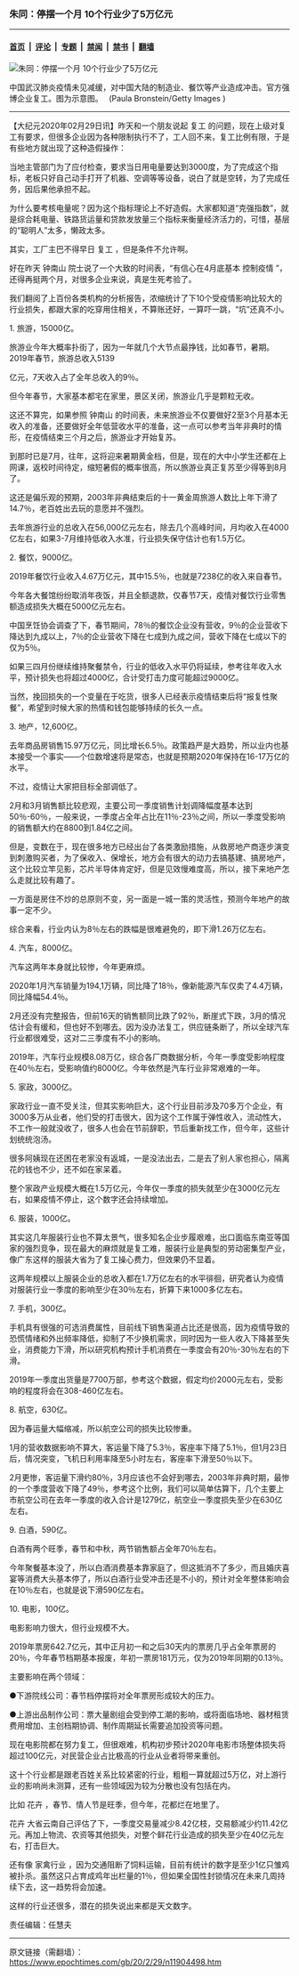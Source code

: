 ### 朱同：停摆一个月 10个行业少了5万亿元

---

#### [首页](../../../..?n11904498) &nbsp;|&nbsp; [评论](../../../../../epoch-comment?n11904498) &nbsp;|&nbsp; [专题](../../../../../epoch-special?n11904498) &nbsp;|&nbsp; [禁闻](../../../../../epoch-news?n11904498) &nbsp;|&nbsp; [禁书](../../../../../books?n11904498) &nbsp;|&nbsp; [翻墙](https://github.com/gfw-breaker/nogfw/blob/master/README.md?n11904498)


<div><img alt="朱同：停摆一个月 10个行业少了5万亿元" class="attachment-djy_600_400 size-djy_600_400 wp-post-image" src="https://i.epochtimes.com/assets/uploads/2020/02/05b338fcab599efc4112dccc248c2ad9-600x400.jpg"/>
<div class="caption">
 <p>
  中国武汉肺炎疫情未见减缓，对中国大陆的制造业、餐饮等产业造成冲击。官方强博企业复工。图为示意图。　 (Paula Bronstein/Getty Images )
 </p>
</div></div><hr/><div class="post_content" id="artbody" itemprop="articleBody">
 <!-- article content begin -->
 <p>
  【大纪元2020年02月29日讯】昨天和一个朋友说起
  <ok href="https://www.epochtimes.com/gb/tag/%E5%A4%8D%E5%B7%A5.html">
   复工
  </ok>
  的问题，现在上级对复工有要求，但很多企业因为各种限制执行不了，工人回不来，复工比例有限，于是有些地方就出现了这种造假操作：
 </p>
 <p>
  当地主管部门为了应付检查，要求当日用电量要达到3000度，为了完成这个指标，老板只好自己动手打开了机器、空调等等设备，说白了就是空转，为了完成任务，因后果他承担不起。
 </p>
 <p>
  为什么要考核电量呢？因为这个指标理论上不好造假。大家都知道“克强指数”，就是综合耗电量、铁路货运量和贷款发放量三个指标来衡量经济活力的，可惜，基层的“聪明人”太多，懒政太多。
 </p>
 <p>
  其实，工厂主巴不得早日
  <ok href="https://www.epochtimes.com/gb/tag/%E5%A4%8D%E5%B7%A5.html">
   复工
  </ok>
  ，但是条件不允许啊。
 </p>
 <p>
  好在昨天
  <ok href="https://www.epochtimes.com/gb/tag/%E9%92%9F%E5%8D%97%E5%B1%B1.html">
   钟南山
  </ok>
  院士说了一个大致的时间表，“有信心在4月底基本
  <ok href="https://www.epochtimes.com/gb/tag/%E6%8E%A7%E5%88%B6%E7%96%AB%E6%83%85.html">
   控制疫情
  </ok>
  ”，还得再挺两个月，对很多企业来说，真是生死考验了。
 </p>
 <p>
  我们翻阅了上百份各类机构的分析报告，浓缩统计了下10个受疫情影响比较大的行业损失，都跟大家的吃穿用住相关，不算账还好，一算吓一跳，“坑”还真不小。
 </p>
 <p>
  1. 旅游，15000亿。
 </p>
 <p>
  旅游业今年大概率扑街了，因为一年就几个大节点最挣钱，比如春节，暑期。2019年春节，旅游总收入5139
 </p>
 <p>
  亿元，7天收入占了全年总收入的9％。
 </p>
 <p>
  但今年春节，大家基本都宅在家里，景区关闭，旅游业几乎是颗粒无收。
 </p>
 <p>
  这还不算完，如果参照
  <ok href="https://www.epochtimes.com/gb/tag/%E9%92%9F%E5%8D%97%E5%B1%B1.html">
   钟南山
  </ok>
  的时间表，未来旅游业不仅要做好2至3个月基本无收入的准备，还要做好全年低营收水平的准备，这一点可以参考当年非典时的情形，在疫情结束三个月之后，旅游业才开始复苏。
 </p>
 <p>
  到那时已是7月，往年，这将迎来暑期黄金档，但是，现在的大中小学生还都在上网课，返校时间待定，缩短暑假的概率很高，所以旅游业真正复苏至少得等到8月了。
 </p>
 <p>
  这还是偏乐观的预期，2003年非典结束后的十一黄金周旅游人数比上年下滑了14.7％，老百姓出去玩的意愿并不强烈。
 </p>
 <p>
  去年旅游行业的总收入在56,000亿元左右，除去几个高峰时间，月均收入在4000亿左右，如果3-7月维持低收入水准，行业损失保守估计也有1.5万亿。
 </p>
 <p>
  2. 餐饮，9000亿。
 </p>
 <p>
  2019年餐饮行业收入4.67万亿元，其中15.5％，也就是7238亿的收入来自春节。
 </p>
 <p>
  今年各大餐馆纷纷取消年夜饭，并且全额退款，仅春节7天，疫情对餐饮行业零售额造成损失大概在5000亿元左右。
 </p>
 <p>
  中国烹饪协会调查了下，春节期间，78％的餐饮企业没有营收，9％的企业营收下降达到九成以上，7％的企业营收下降在七成到九成之间，营收下降在七成以下的仅为5％。
 </p>
 <p>
  如果三四月份继续维持聚餐禁令，行业的低收入水平仍将延续，参考往年收入水平，预计损失也将超过4000亿，合计受打击力度可能超过9000亿。
 </p>
 <p>
  当然，挽回损失的一个变量在于吃货，很多人已经表示疫情结束后将“报复性聚餐”，希望到时候大家的热情和钱包能够持续的长久一点。
 </p>
 <p>
  3. 地产，12,600亿。
 </p>
 <p>
  去年商品房销售15.97万亿元，同比增长6.5％。政策趋严是大趋势，所以业内也基本接受一个事实——个位数增速将是常态，也就是预期2020年保持在16-17万亿的水平。
 </p>
 <p>
  不过，疫情让大家把目标全部调低了。
 </p>
 <p>
  2月和3月销售额比较悲观，主要公司一季度销售计划调降幅度基本达到50％-60％，一般来说，一季度占全年占比在11％-23％之间，所以一季度受影响的销售额大约在8800到1.84亿之间。
 </p>
 <p>
  但是，变数在于，现在很多地方已经出台了各类激励措施，从救房地产商逐步演变到刺激购买者，为了保收入、保增长，地方会有很大的动力去搞基建、搞房地产，这个比较立竿见影，芯片半导体肯定好，但是见效慢难度高，所以，接下来地产怎么走就比较有趣了。
 </p>
 <p>
  一方面是房住不炒的总原则不变，另一面是一城一策的灵活性，预测今年地产的故事一定不少。
 </p>
 <p>
  综合来看，行业内认为8％左右的跌幅是很难避免的，即下滑1.26万亿左右。
 </p>
 <p>
  4. 汽车，8000亿。
 </p>
 <p>
  汽车这两年本身就比较惨，今年更麻烦。
 </p>
 <p>
  2020年1月汽车销量为194,1万辆，同比降了18％，像新能源汽车仅卖了4.4万辆，同比降幅54.4％。
 </p>
 <p>
  2月还没有完整报告，但前16天的销售额同比跌了92％，断崖式下跌，3月的情况估计会有缓和，但也好不到哪去。因为没办法复工，供应链条断了，所以全球汽车行业都很难受，这对二三季度有不小的影响。
 </p>
 <p>
  2019年，汽车行业规模8.08万亿，综合各厂商数据分析，今年一季度受影响程度在40％左右，受影响值约8000亿。今年依然是汽车行业非常艰难的一年。
 </p>
 <p>
  5. 家政，3000亿。
 </p>
 <p>
  家政行业一直不受关注，但其实影响巨大，这个行业目前涉及70多万个企业，有3000多万从业者，他们受的打击很大，因为这个工作属于弹性收入，流动性大，不工作一般就没收了，很多人也会在节前辞职，节后重新找工作，但今年，这些计划统统泡汤。
 </p>
 <p>
  很多阿姨现在还困在老家没有返城，一是没法出去，二是去了别人家也担心，隔离花的钱也不少，还不如在家呆着。
 </p>
 <p>
  整个家政产业规模大概在1.5万亿元，今年仅一季度的损失就至少在3000亿元左右，如果疫情不停止，这个数字还会持续增加。
 </p>
 <p>
  6. 服装，1000亿。
 </p>
 <p>
  其实这几年服装行业也不算太景气，很多知名企业步履艰难，出口面临东南亚等国家的强烈竞争，现在最大的麻烦就是复工难，服装行业是典型的劳动密集型产业，像广东这样的服装大省为了复工操心费力，但效果仍不显着。
 </p>
 <p>
  这两年规模以上服装企业的总收入都在1.7万亿左右的水平徘徊，研究者认为疫情对服装行业一季度的影响至少在30％左右，折算下来1000多亿左右。
 </p>
 <p>
  7. 手机，300亿。
 </p>
 <p>
  手机具有很强的可选消费属性，目前线下销售渠道占比还是很高，因为疫情导致的恐慌情绪和外出频率降低，抑制了不少换机需求，同时因为一些人收入下降甚至失业，消费能力下滑，所以研究机构预计手机消费在一季度会有20％-30％左右的下滑。
 </p>
 <p>
  2019年一季度出货量是7700万部，参考这个数据，假定均价2000元左右，受影响的程度将会在308-460亿左右。
 </p>
 <p>
  8. 航空，630亿。
 </p>
 <p>
  因为春运量大幅缩减，所以航空公司的损失比较惨重。
 </p>
 <p>
  1月的营收数据影响不算大，客运量下降了5.3％，客座率下降了5.1％，但1月23日后，情况突变，飞机日利用率降至5小时左右，客座率下滑至50％以下。
 </p>
 <p>
  2月更惨，客运量下滑约80％，3月应该也不会好到哪去，2003年非典时期，最惨的一个季度营收下降了49％，参考这个比例，我们可以简单估算下，几个主要上市航空公司在去年一季度的收入合计是1279亿，航空业一季度损失至少在630亿左右。
 </p>
 <p>
  9. 白酒，590亿。
 </p>
 <p>
  白酒有两个旺季，春节和中秋，两节销售额占全年70％左右。
 </p>
 <p>
  今年聚餐基本没了，所以白酒消费基本靠家庭了，但这抵消不了多少，而且婚庆喜宴等消费大头基本停了，所以白酒行业受冲击还是不小的，预计对全年整体影响会在10％左右，也就是说下滑590亿左右。
 </p>
 <p>
  10. 电影，100亿。
 </p>
 <p>
  电影影响力很大，但行业规模不大。
 </p>
 <p>
  2019年票房642.7亿元，其中正月初一和之后30天内的票房几乎占全年票房的20％，今年春节档期基本报废，年初一票房181万元，仅为2019年同期的0.13％。
 </p>
 <p>
  主要影响在两个领域：
 </p>
 <p>
  ●下游院线公司：春节档停摆将对全年票房形成较大的压力。
 </p>
 <p>
  ●上游出品制作公司：票大量剧组会受到停工潮的影响，或将面临场地、器材租赁费用增加、主创档期协调、制作周期延长需要追加投资等问题。
 </p>
 <p>
  现在电影院都在努力复工，但很艰难，机构初步预计2020年电影市场整体损失将超过100亿元，对民营企业占比极高的行业从业者将带来重创。
 </p>
 <p>
  这十个行业都是跟老百姓关系比较紧密的行业，粗粗一算就超过5万亿，对上游行业的影响尚未测算，还有一些领域因为较为分散也没有包括在内。
 </p>
 <p>
  比如
  <ok href="https://www.epochtimes.com/gb/tag/%E8%8A%B1%E5%8D%89.html">
   花卉
  </ok>
  ，春节、情人节是旺季，但今年，花都烂在地里了。
 </p>
 <p>
  <ok href="https://www.epochtimes.com/gb/tag/%E8%8A%B1%E5%8D%89.html">
   花卉
  </ok>
  大省云南自己评估了下，一季度交易量减少8.42亿枝，交易额减少约11.42亿元。再加上物流、农资等其他损失，对整个鲜花行业造成的损失至少在40亿元左右，打击巨大。
 </p>
 <p>
  还有像
  <ok href="https://www.epochtimes.com/gb/tag/%E5%AE%B6%E7%A6%BD%E8%A1%8C%E4%B8%9A.html">
   家禽行业
  </ok>
  ，因为交通阻断了饲料运输，目前有统计的数字是至少1亿只雏鸡被扑杀。虽然这只占育成鸡年出栏量的1％，但如果全国性封锁情况在未来几周持续下去，这一趋势将会加速。
 </p>
 <p>
  这样的行业还很多，潜在的损失说出来都是天文数字。
 </p>
 <p>
  责任编辑：任慧夫
 </p>
 <!-- article content end -->
 <div id="below_article_ad">
 </div>
</div>


---

原文链接（需翻墙）：https://www.epochtimes.com/gb/20/2/29/n11904498.htm